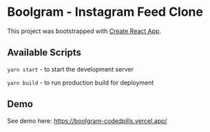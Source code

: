 # Boolgram - Instagram Feed Clone

This project was bootstrapped with [Create React App](https://github.com/facebook/create-react-app).

## Available Scripts

`yarn start` - to start the development server

`yarn build` - to run production build for deployment

## Demo
See demo here: https://boolgram-codedpills.vercel.app/


